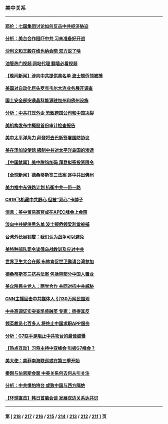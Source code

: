 ### 美中关系
---
#### [耶伦：七国集团讨论如何反击中共经济胁迫](../../pages/nf1412576/n13994141.md?05121245) 
#### [分析：美台合作阻吓中共 习未准备好开战](../../pages/nf1412576/n13989226.md?05121245) 
#### [沙利文和王毅在维也纳会晤 双方说了啥](../../pages/nf1412576/n13994118.md?05121245) 
#### [油管热门视频 网站代理 翻墙必看视频](http://138.2.39.72:81/youtube.html?epic-marker?05121245)
#### [【晚间新闻】涉向中共提供黑名单 波士顿侨领被捕](../../pages/nf1412576/n13993670.md?05121245) 
#### [美国对自动化巨头罗克韦尔大连业务展开调查](../../pages/nf1412576/n13993295.md?05121245) 
#### [国土安全部突袭晶科能源驻加州和佛州设施](../../pages/nf1412576/n13993270.md?05121245) 
#### [分析：中共打压外企 恐致跨国公司和中国决裂](../../pages/nf1412576/n13993252.md?05121245) 
#### [美机构发布中概股首份审计检查报告](../../pages/nf1412576/n13993266.md?05121245) 
#### [美中太平洋角力 拜登将去巴新签署国防协议](../../pages/nf1412576/n13993088.md?05121245) 
#### [美在汤加设使馆 遏制中共对太平洋岛国的渗透](../../pages/nf1412576/n13993012.md?05121245) 
#### [【中国禁闻】美中脱钩加码 拜登拟签投资限令](../../pages/nf1412576/n13992461.md?05121245) 
#### [【全球新闻】德桑蒂斯签三法案 逐中共出佛州](../../pages/nf1412576/n13992919.md?05121245) 
#### [美力推中东铁路计划 抗衡中共一带一路](../../pages/nf1412576/n13992820.md?05121245) 
#### [C919飞机藏中共野心 但被“双心”卡脖子](../../pages/nf1412576/n13991824.md?05121245) 
#### [消息：美中贸易高官或在APEC峰会上会晤](../../pages/nf1412576/n13992700.md?05121245) 
#### [涉向中共提供黑名单 波士顿侨领梁利堂被捕](../../pages/nf1412576/n13992522.md?05121245) 
#### [台湾外长吴钊燮：我们认为战争可以避免](../../pages/nf1412576/n13992424.md?05121245) 
#### [美特种部队司令谈俄乌战教训及应对中共](../../pages/nf1412576/n13992407.md?05121245) 
#### [世界卫生大会在即 布林肯促世卫邀请台湾参加](../../pages/nf1412576/n13992399.md?05121245) 
#### [德桑蒂斯签三抗共法案 包括禁部分中国人置业](../../pages/nf1412576/n13992308.md?05121245) 
#### [美众院民主党人：两党合作 共同对抗中共威胁](../../pages/nf1412576/n13991873.md?05121245) 
#### [CNN主播回击中共媒体人 引130万网民围观](../../pages/nf1412576/n13991849.md?05121245) 
#### [中共高调证实突查凯盛融英 专家：适得其反](../../pages/nf1412576/n13991798.md?05121245) 
#### [领英裁员七百多人 将终止中国求职APP服务](../../pages/nf1412576/n13991767.md?05121245) 
#### [分析：G7联手是阻止中共攻台的最佳威慑](../../pages/nf1412576/n13991613.md?05121245) 
#### [【热点互动】习将主持中亚峰会 叫板G7峰会？](../../pages/nf1412576/n13991691.md?05121245) 
#### [美大使：美菲南海联巡或在第三季开始](../../pages/nf1412576/n13991380.md?05121245) 
#### [秦刚与伯恩斯会面 中美关系何去何从引关注](../../pages/nf1412576/n13991473.md?05121245) 
#### [分析：中共惧怕垮台 或致中国与西方隔绝](../../pages/nf1412576/n13991171.md?05121245) 
#### [【环球直击】韩日首脑会谈 发展双边关系达共识](../../pages/nf1412576/n13991150.md?05121245) 

---
#### 第 [ [218](./218.md?05121245) / [217](./217.md?05121245) / [216](./216.md?05121245) / [215](./215.md?05121245) / [214](./214.md?05121245) / [213](./213.md?05121245) / [212](./212.md?05121245) / [211](./211.md?05121245) ] 页
